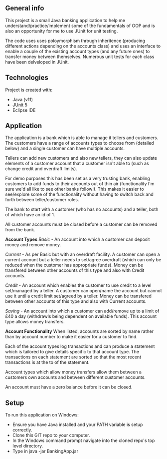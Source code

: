## General info
This project is a small Java banking application to help me understand/practice/implement some of the fundamentals of OOP and is also an opportunity for me to use JUnit for unit testing.

The code uses uses poloymorphism through inheritence (producing different actions depending on the accounts class) and uses an interface to enable a couple of the existing account types (and any future ones) to transfer money between themselves. Numerous unit tests for each class have been delveloped in JUnit.


## Technologies
Project is created with:
* Java (v11)
* JUnit 5
* Eclipse IDE


## Application
The application is a bank which is able to manage it tellers and customers. The customers have a range of accounts types to choose from (detailed below) and a single customer can have multiple accounts. 

Tellers can add new customers and also new tellers, they can also update elements of a customer account that a customer isn't able to (such as change credit and overdraft limits).

For demo purposes this has been set as a very trusting bank, enabling customers to add funds to their accounts out of thin air (functionality I'm sure we'd all like to see other banks follow!). This makes it easier to see/explore some of the functionality without having to switch back and forth between teller/customer roles. 

The bank to start with a customer (who has no accounts) and a teller, both of which have an id of 1.

All customer accounts must be closed before a customer can be removed from the bank.



**Account Types**
_Basic_ - An account into which a customer can deposit money and remove money.

_Current_ - As per Basic but with an overdraft facility. A customer can open a current account but a teller needs to set/agree overdraft (which can only be reduced when the customer has appropriate funds). Money can be transfered between other accounts of this type and also with Credit accounts.

_Credit_ - An account which enables the customer to use credit to a level set/managed by a teller. A customer can open/name the account but cannot use it until a credit limit set/agreed by a teller. Money can be transfered between other accounts of this type and also with Current accounts.

_Saving_ - An account into which a customer can add/remove up to a limit of £40 a day (withdrawls being dependent on available funds). This account type allows money transfers. 

**Account Functionality**
When listed, accounts are sorted by name rather than by account number to make it easier for a customer to find.

Each of the account types log transactions and can produce a statement which is tailored to give details specific to that account type. The transactions on each statement are sorted so that the most recent transactions is at the to of the statement. 

Account types which allow money transfers allow them between a customers own accounts and between different customer accounts.

An account must have a zero balance before it can be closed.


## Setup
To run this application on Windows:
* Ensure you have Java installed and your PATH variable is setup correctly.
* Clone this GIT repo to your computer.
* In the Windows command prompt navigate into the cloned repo's top level directory.
* Type in java -jar BankingApp.jar

